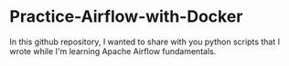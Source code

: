 # Practice-Airflow-with-Docker
In this github repository, I wanted to share with you python scripts that I wrote while I'm learning Apache Airflow fundamentals. 
